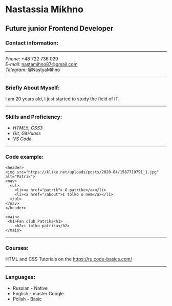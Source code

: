 # **Nastassia Mikhno**
## Future junior Frontend Developer

### Contact information:
***
*Phone:* +48 722 736 029 <br>
*E-mail:* nastamihno87@gmail.com<br>
*Telegram:* @NastyaMihno
***
### Briefly About Myself:

I am 20 years old, I just started to study the field of IT.<br>

***
### Skills and Proficiency:

+ *HTML5, CSS3*
+ *Git, GitHubss*
+ *VS Code*
***
### Code example:

```
<header>
<img src="https://klike.net/uploads/posts/2020-04/1587719791_1.jpg" alt="Patrik">
<nav>
  <ul>
    <li><a href="patrik"> O patrike</a></li>
    <li><a href="/about">I tolko o nem</a></li>
  </ul>
</nav>
</header>

<main>
 <h1>Fan club Patrika<h1>
    <h2>i tolko patrika</h2>
</main>
```
-----
### Courses:
HTML and CSS Tutorials on the https://ru.code-basics.com/
***
### Languages:
+ Russian - Native
+ English - master Google
+ Polish - Basic
